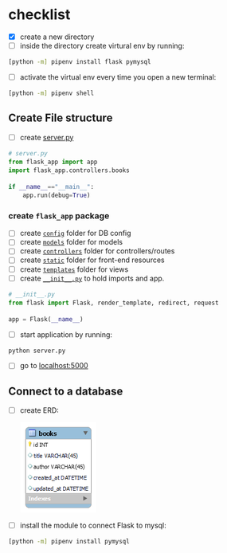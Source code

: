 # checklist

- [x] create a new directory
- [ ] inside the directory create virtural env by running:

```bash
[python -m] pipenv install flask pymysql
```

- [ ] activate the virtual env every time you open a new terminal:

```bash
[python -m] pipenv shell 
```
## Create File structure

- [ ] create [server.py](server.py)

```py
# server.py
from flask_app import app
import flask_app.controllers.books

if __name__=="__main__":       
    app.run(debug=True)  
```

### create `flask_app` package
- [ ] create [`config`](flask_app/config/mysqlconnection.py) folder for DB config
- [ ] create [`models`](flask_app/models/book.py) folder for models
- [ ] create [`controllers`](flask_app/controllers/books.py) folder for controllers/routes
- [ ] create [`static`](flask_app/static/css/style.css) folder for front-end resources
- [ ] create [`templates`](flask_app/templates/index.html) folder for views
- [ ] create [`__init__.py`](flask_app/__init__.py) to hold imports and app.

```py
# __init__.py
from flask import Flask, render_template, redirect, request  

app = Flask(__name__)
```  


- [ ] start application by running:

```
python server.py
```

- [ ] go to [localhost:5000](http://localhost:5000/)


## Connect to a database

- [ ] create ERD: 
 
    ![](flask_app/static/book_schema.png)

- [ ] install the module to connect Flask to mysql:

```bash
[python -m] pipenv install pymysql
```
